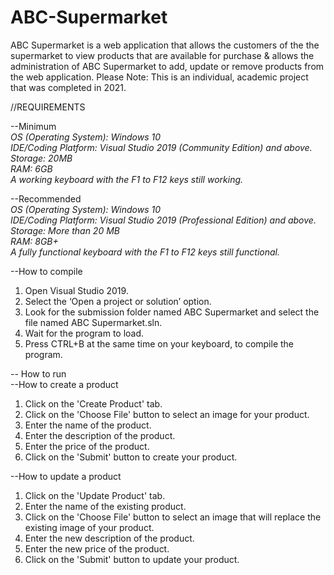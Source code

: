 # ABC-Supermarket
ABC Supermarket is a web application that allows the customers of the the supermarket to view products that are available for purchase &amp; allows the administration of ABC Supermarket to add, update or remove products from the web application. Please Note: This is an individual, academic project that was completed in 2021.

//REQUIREMENTS

--Minimum\
*OS (Operating System): Windows 10\
IDE/Coding Platform: Visual Studio 2019 (Community Edition) and above.\
Storage: 20MB\
RAM: 6GB\
A working keyboard with the F1 to F12 keys still working.* 

--Recommended\
*OS (Operating System): Windows 10\
IDE/Coding Platform: Visual Studio 2019 (Professional Edition) and above.\
Storage: More than 20 MB\
RAM: 8GB+\
A fully functional keyboard with the F1 to F12 keys still functional.*

--How to compile
1. Open Visual Studio 2019.
2. Select the ‘Open a project or solution’ option.
3. Look for the submission folder named ABC Supermarket and select the file named ABC Supermarket.sln.
4. Wait for the program to load.
5. Press CTRL+B at the same time on your keyboard, to compile the program.

-- How to run\
--How to create a product
1. Click on the 'Create Product' tab.
2. Click on the 'Choose File' button to select an image for your product.
3. Enter the name of the product.
4. Enter the description of the product.
5. Enter the price of the product.
6. Click on the 'Submit' button to create your product.

--How to update a product
1. Click on the 'Update Product' tab.
2. Enter the name of the existing product.
3. Click on the 'Choose File' button to select an image that will replace the existing image of your product.
4. Enter the new description of the product.
6. Enter the new price of the product.
7. Click on the 'Submit' button to update your product.
